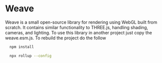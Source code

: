 # Weave

Weave is a small open-source library for rendering using WebGL built from scratch. It contains similar functionality to THREE.js, handling shading, cameras, and lighting. To use this library in another project just copy the weave.esm.js. To rebuild the project do the follow

 ```bash
   npm install
   ```

 ```bash
   npx rollup --config      
   ```
   
